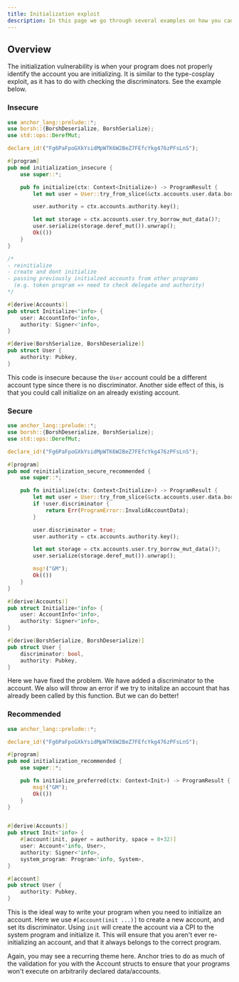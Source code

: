 ```yaml
---
title: Initialization exploit
description: In this page we go through several examples on how you can exploit a program through an Initialization vulnerability. The Reader is then shown how to patch the insecure code in Anchor idiomatic ways.
---
```


## Overview
The initialization vulnerability is when your program does not properly identify the account you are initializing.
It is similar to the type-cosplay exploit, as it has to do with checking the discriminators.
See the example below.
### Insecure

```rust
use anchor_lang::prelude::*;
use borsh::{BorshDeserialize, BorshSerialize};
use std::ops::DerefMut;

declare_id!("Fg6PaFpoGXkYsidMpWTK6W2BeZ7FEfcYkg476zPFsLnS");

#[program]
pub mod initialization_insecure {
    use super::*;

    pub fn initialize(ctx: Context<Initialize>) -> ProgramResult {
        let mut user = User::try_from_slice(&ctx.accounts.user.data.borrow()).unwrap();

        user.authority = ctx.accounts.authority.key();

        let mut storage = ctx.accounts.user.try_borrow_mut_data()?;
        user.serialize(storage.deref_mut()).unwrap();
        Ok(())
    }
}

/*
- reinitialize
- create and dont initialize
- passing previously initialzed accounts from other programs
  (e.g. token program => need to check delegate and authority)
*/

#[derive(Accounts)]
pub struct Initialize<'info> {
    user: AccountInfo<'info>,
    authority: Signer<'info>,
}

#[derive(BorshSerialize, BorshDeserialize)]
pub struct User {
    authority: Pubkey,
}
```
This code is insecure because the `User` account could be a different account type since there is no discriminator.
Another side effect of this, is that you could call initialize on an already existing account.

### Secure

```rust
use anchor_lang::prelude::*;
use borsh::{BorshDeserialize, BorshSerialize};
use std::ops::DerefMut;

declare_id!("Fg6PaFpoGXkYsidMpWTK6W2BeZ7FEfcYkg476zPFsLnS");

#[program]
pub mod reinitialization_secure_recommended {
    use super::*;

    pub fn initialize(ctx: Context<Initialize>) -> ProgramResult {
        let mut user = User::try_from_slice(&ctx.accounts.user.data.borrow()).unwrap();
        if !user.discriminator {
            return Err(ProgramError::InvalidAccountData);
        }

        user.discriminator = true;
        user.authority = ctx.accounts.authority.key();

        let mut storage = ctx.accounts.user.try_borrow_mut_data()?;
        user.serialize(storage.deref_mut()).unwrap();

        msg!("GM");
        Ok(())
    }
}

#[derive(Accounts)]
pub struct Initialize<'info> {
    user: AccountInfo<'info>,
    authority: Signer<'info>,
}

#[derive(BorshSerialize, BorshDeserialize)]
pub struct User {
    discriminator: bool,
    authority: Pubkey,
}
```
Here we have fixed the problem.
We have added a discriminator to the account.
We also will throw an error if we try to initalize an account that has already been called by this function.
But we can do better!

### Recommended
```rust
use anchor_lang::prelude::*;

declare_id!("Fg6PaFpoGXkYsidMpWTK6W2BeZ7FEfcYkg476zPFsLnS");

#[program]
pub mod initialization_recommended {
    use super::*;

    pub fn initialize_preferred(ctx: Context<Init>) -> ProgramResult {
        msg!("GM");
        Ok(())
    }
}


#[derive(Accounts)]
pub struct Init<'info> {
    #[account(init, payer = authority, space = 8+32)]
    user: Account<'info, User>,
    authority: Signer<'info>,
    system_program: Program<'info, System>,
}

#[account]
pub struct User {
    authority: Pubkey,
}
```
This is the ideal way to write your program when you need to initialize an account.
Here we use `#[account(init ...)]` to create a new account, and set its discriminator.
Using `init` will create the account via a CPI to the system program and initialize it.
This will ensure that you aren't ever re-initializing an account, and that it always belongs to the correct program.


Again, you may see a recurring theme here.
Anchor tries to do as much of the validation for you with the Account structs to ensure that your programs won't execute on arbitrarily declared data/accounts.

